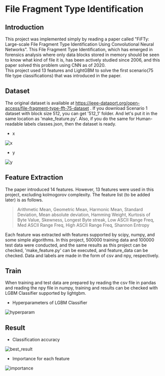 # File Fragment Type Identification

## Introduction
This project was implemented simply by reading a paper called "FiFTy: Large-scale File Fragment Type Identification Using Convolutional Neural Networks".
This File Fragment Type Identification, which has emerged in forensics analysis where only data blocks stored in memory should be seen to know what kind of file it is, has been actively studied since 2006, and this paper solved this problem using CNN as of 2020.  
This project used 13 features and LightGBM to solve the first scenario(75 file type classifications) that was introduced in the paper.

## Dataset
The original dataset is available at https://ieee-dataport.org/open-access/file-fragment-type-fft-75-dataset . If you download Scenario 1 dataset with block size 512, you can get '512_1' folder. And let's put it in the same location as 'make_feature.py'. Also, if you do the same for Human-readable labels classes.json, then the dataset is ready.
- x  

![x](https://user-images.githubusercontent.com/31722713/186681391-d938417a-a460-45fc-9f7d-4f9d3ecb6b99.png)

- y  

![y](https://user-images.githubusercontent.com/31722713/186681404-8ed3241e-f1e5-4d83-a6ee-a6b1bfd1d4b7.png)


## Feature Extraction
The paper introduced 14 features. However, 13 features were used in this project, excluding kolmogorov complexity. The feature list (to be added later) is as follows.   
> Arithmetic Mean, Geometric Mean, Harmonic Mean, Standard Deviation, Mean absolute deviation, Hamming Weight, Kurtosis of Byte Value, Skewness, Longest Byte streak, Low ASCII Range Freq, Med ASCII Range Freq, High ASCII Range Freq, Shannon Entropy

Each feature was extracted with features supported by scipy, numpy, and some simple algorithms. In this project, 500000 training data and 100000 test data were conducted, and the same results as this project can be checked, 'make_feature.py' can be executed, and feature_data can be checked. Data and labels are made in the form of csv and npy, respectively.

## Train
When training and test data are prepared by reading the csv file in pandas and reading the npy file in numpy, training and results can be checked with LGBM Classifier supported by lightgbm.
-	Hyperparameters of LGBM Classifier  

![hyperparam](https://user-images.githubusercontent.com/31722713/186679323-49a8e435-b9d6-43ea-a0ef-589c92bc35d3.png)


## Result  

-	Classification accuracy  

![best_result](https://user-images.githubusercontent.com/31722713/186679347-5aea878a-3505-45be-a4f0-14afa7408316.png)

-	Importance for each feature  

![importance](https://user-images.githubusercontent.com/31722713/186679372-0974f605-f8f4-4506-9717-8d61985a8c9c.png)

